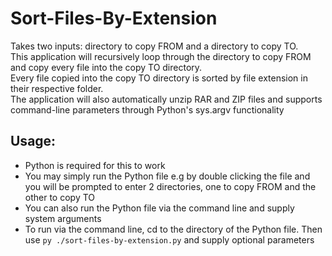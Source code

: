 # Sort-Files-By-Extension
Takes two inputs: directory to copy FROM and a directory to copy TO.<br>
This application will recursively loop through the directory to copy FROM and copy every file into the copy TO directory.<br>
Every file copied into the copy TO directory is sorted by file extension in their respective folder.<br>
The application will also automatically unzip RAR and ZIP files and supports command-line parameters through Python's sys.argv functionality<br>

## Usage:
- Python is required for this to work
- You may simply run the Python file e.g by double clicking the file and you will be prompted to enter 2 directories, one to copy FROM and the other to copy TO
- You can also run the Python file via the command line and supply system arguments
- To run via the command line, cd to the directory of the Python file. Then use `py ./sort-files-by-extension.py` and supply optional parameters
